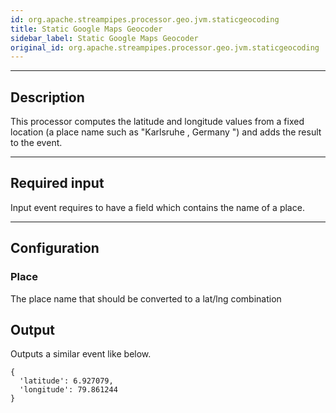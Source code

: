 ```yaml
---
id: org.apache.streampipes.processor.geo.jvm.staticgeocoding
title: Static Google Maps Geocoder
sidebar_label: Static Google Maps Geocoder
original_id: org.apache.streampipes.processor.geo.jvm.staticgeocoding
---
```


<!--
  ~ Licensed to the Apache Software Foundation (ASF) under one or more
  ~ contributor license agreements.  See the NOTICE file distributed with
  ~ this work for additional information regarding copyright ownership.
  ~ The ASF licenses this file to You under the Apache License, Version 2.0
  ~ (the "License"); you may not use this file except in compliance with
  ~ the License.  You may obtain a copy of the License at
  ~
  ~    http://www.apache.org/licenses/LICENSE-2.0
  ~
  ~ Unless required by applicable law or agreed to in writing, software
  ~ distributed under the License is distributed on an "AS IS" BASIS,
  ~ WITHOUT WARRANTIES OR CONDITIONS OF ANY KIND, either express or implied.
  ~ See the License for the specific language governing permissions and
  ~ limitations under the License.
  ~
  -->



<p align="center"> 
</p>

***

## Description

This processor computes the latitude and longitude values from a fixed location (a place name such as "Karlsruhe
, Germany
") and adds the result to the event.

***

## Required input

Input event requires to have a field which contains the name of a place.

***

## Configuration

### Place

The place name that should be converted to a lat/lng combination

## Output

Outputs a similar event like below.

```
{
  'latitude': 6.927079,
  'longitude': 79.861244  
}
```
